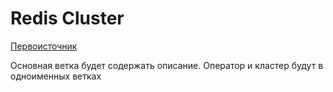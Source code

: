 # Redis Cluster

[Первоисточник](https://github.com/OT-CONTAINER-KIT/redis-operator.git)

Основная ветка будет содержать описание.
Оператор и кластер будут в одноименных ветках

